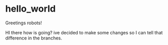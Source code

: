 # hello_world
Greetings robots!

HI there how is going? ive decided to make some changes so I can tell that difference in the branches.
